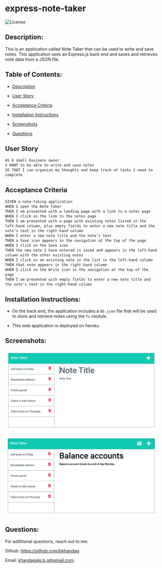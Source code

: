 # express-note-taker

![License](https://img.shields.io/badge/license-MIT_License-red.svg)

## Description:
This is an application called Note Taker that can be used to write and save notes. This application uses an Express.js back end and saves and retrieves note data from a JSON file.

## Table of Contents:

-  [Description](#description)

-  [User Story](#user-story)

-  [Acceptance Criteria](#acceptance-criteria)

-  [Installation Instructions](#installation)

-  [Screenshots](#screenshot)

-  [Questions](#questions)

## User Story

```
AS A small business owner
I WANT to be able to write and save notes
SO THAT I can organize my thoughts and keep track of tasks I need to complete
```


## Acceptance Criteria

```
GIVEN a note-taking application
WHEN I open the Note Taker
THEN I am presented with a landing page with a link to a notes page
WHEN I click on the link to the notes page
THEN I am presented with a page with existing notes listed in the left-hand column, plus empty fields to enter a new note title and the note’s text in the right-hand column
WHEN I enter a new note title and the note’s text
THEN a Save icon appears in the navigation at the top of the page
WHEN I click on the Save icon
THEN the new note I have entered is saved and appears in the left-hand column with the other existing notes
WHEN I click on an existing note in the list in the left-hand column
THEN that note appears in the right-hand column
WHEN I click on the Write icon in the navigation at the top of the page
THEN I am presented with empty fields to enter a new note title and the note’s text in the right-hand column
```

## Installation Instructions:
* On the back end, the application includes a `db.json` file that will be used to store and retrieve notes using the `fs` module.

* This web application is deployed on heroku

## Screenshots:
![Existing notes are listed in the left-hand column with empty fields on the right-hand side for the new note’s title and text.](./Assets/11-express-homework-demo-01.png)

![Note titled “Balance accounts” reads, “Balance account books by end of day Monday,” with other notes listed on the left.](./Assets/11-express-homework-demo-02.png)

## Questions:
For additional questions, reach out to me:

Github: https://github.com/bkhandag

Email: khandagale.b.g@gmail.com